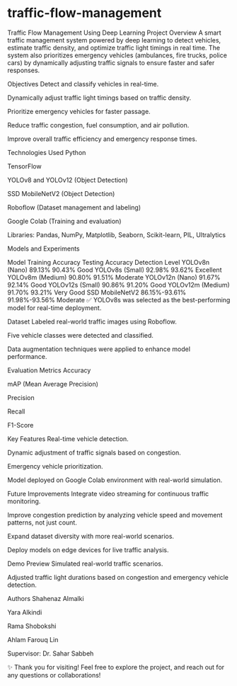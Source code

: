 # traffic-flow-management
Traffic Flow Management Using Deep Learning
Project Overview
A smart traffic management system powered by deep learning to detect vehicles, estimate traffic density, and optimize traffic light timings in real time.
The system also prioritizes emergency vehicles (ambulances, fire trucks, police cars) by dynamically adjusting traffic signals to ensure faster and safer responses.

Objectives
Detect and classify vehicles in real-time.

Dynamically adjust traffic light timings based on traffic density.

Prioritize emergency vehicles for faster passage.

Reduce traffic congestion, fuel consumption, and air pollution.

Improve overall traffic efficiency and emergency response times.

Technologies Used
Python

TensorFlow

YOLOv8 and YOLOv12 (Object Detection)

SSD MobileNetV2 (Object Detection)

Roboflow (Dataset management and labeling)

Google Colab (Training and evaluation)

Libraries: Pandas, NumPy, Matplotlib, Seaborn, Scikit-learn, PIL, Ultralytics

Models and Experiments

Model	Training Accuracy	Testing Accuracy	Detection Level
YOLOv8n (Nano)	89.13%	90.43%	Good
YOLOv8s (Small)	92.98%	93.62%	Excellent
YOLOv8m (Medium)	90.80%	91.51%	Moderate
YOLOv12n (Nano)	91.67%	92.14%	Good
YOLOv12s (Small)	90.86%	91.20%	Good
YOLOv12m (Medium)	91.70%	93.21%	Very Good
SSD MobileNetV2	86.15%-93.61%	91.98%-93.56%	Moderate
✅ YOLOv8s was selected as the best-performing model for real-time deployment.

Dataset
Labeled real-world traffic images using Roboflow.

Five vehicle classes were detected and classified.

Data augmentation techniques were applied to enhance model performance.

Evaluation Metrics
Accuracy

mAP (Mean Average Precision)

Precision

Recall

F1-Score

Key Features
Real-time vehicle detection.

Dynamic adjustment of traffic signals based on congestion.

Emergency vehicle prioritization.

Model deployed on Google Colab environment with real-world simulation.

Future Improvements
Integrate video streaming for continuous traffic monitoring.

Improve congestion prediction by analyzing vehicle speed and movement patterns, not just count.

Expand dataset diversity with more real-world scenarios.

Deploy models on edge devices for live traffic analysis.

Demo Preview
Simulated real-world traffic scenarios.

Adjusted traffic light durations based on congestion and emergency vehicle detection.

Authors
Shahenaz Almalki

Yara Alkindi

Rama Shobokshi

Ahlam Farouq Lin

Supervisor: Dr. Sahar Sabbeh

✨ Thank you for visiting!
Feel free to explore the project, and reach out for any questions or collaborations!
